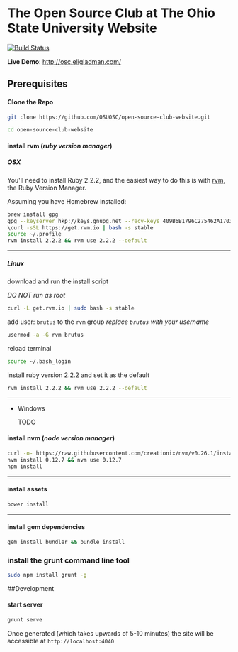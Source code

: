 # The Open Source Club at The Ohio State University Website

[![Build Status](https://travis-ci.org/OSUOSC/open-source-club-website.svg?branch=master)](https://travis-ci.org/OSUOSC/open-source-club-website)

**Live Demo**: http://osc.eligladman.com/

## Prerequisites

#### Clone the Repo

```bash
git clone https://github.com/OSUOSC/open-source-club-website.git

cd open-source-club-website
```

#### install rvm (*ruby version manager*)

#####  OSX
  You'll need to install Ruby 2.2.2, and the easiest way to do this is with
  [rvm](https://rvm.io/), the Ruby Version Manager.

  Assuming you have Homebrew installed:
  ```bash
  brew install gpg
  gpg --keyserver hkp://keys.gnupg.net --recv-keys 409B6B1796C275462A1703113804BB82D39DC0E3
  \curl -sSL https://get.rvm.io | bash -s stable
  source ~/.profile
  rvm install 2.2.2 && rvm use 2.2.2 --default
  ```
----

##### Linux
  download and run the install script

  *DO NOT run as root*
  ```bash
  curl -L get.rvm.io | sudo bash -s stable
  ```
  add user: `brutus` to the `rvm` group
  *replace `brutus` with your username*
  ```bash
  usermod -a -G rvm brutus
  ```

  reload terminal
  ```bash
  source ~/.bash_login
  ```

  install ruby version 2.2.2 and set it as the default
  ```bash
  rvm install 2.2.2 && rvm use 2.2.2 --default
  ```
  ----

- Windows

  TODO



#### install nvm (*node version manager*)
```bash
curl -o- https://raw.githubusercontent.com/creationix/nvm/v0.26.1/install.sh | bash
nvm install 0.12.7 && nvm use 0.12.7
npm install
```
----

#### install assets
```bash
bower install
```
----

#### install gem dependencies
```bash
gem install bundler && bundle install
```

### install the grunt command line tool
```bash
sudo npm install grunt -g
```

##Development

#### start server
```bash
grunt serve
```

Once generated (which takes upwards of 5-10 minutes) the site will be accessible at `http://localhost:4040`
